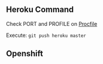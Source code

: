 ## Heroku Command

Check PORT and PROFILE on [Procfile](Procfile)

Execute: `git push heroku master`

## Openshift



